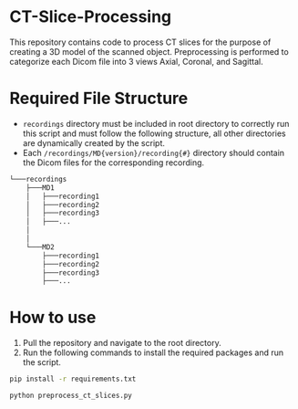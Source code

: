 # CT-Slice-Processing

This repository contains code to process CT slices for the purpose of creating a 3D model of the scanned object. Preprocessing is performed to categorize each Dicom file into 3 views Axial, Coronal, and Sagittal.

# Required File Structure

- `recordings` directory must be included in root directory to correctly run this script and must follow the following structure, all other directories are dynamically created by the script.
- Each `/recordings/MD{version}/recording{#}` directory should contain the Dicom files for the corresponding recording.

```bash
└───recordings
    ├───MD1
    │   ├───recording1
    │   ├───recording2
    │   ├───recording3
    │   ├───...
    │
    │
    └───MD2
        ├───recording1
        ├───recording2
        ├───recording3
        ├───...

```

# How to use

1. Pull the repository and navigate to the root directory.
2. Run the following commands to install the required packages and run the script.

```bash
pip install -r requirements.txt

python preprocess_ct_slices.py
```
